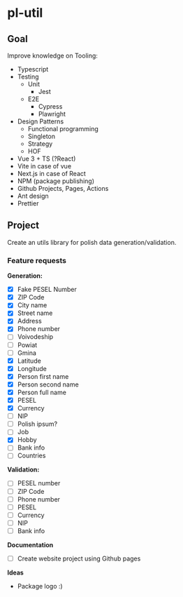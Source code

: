 # pl-util

## Goal

Improve knowledge on Tooling:

- Typescript
- Testing
  - Unit
    - Jest
  - E2E
    - Cypress
    - Plawright
- Design Patterns
  - Functional programming
  - Singleton
  - Strategy
  - HOF
- Vue 3 + TS (?React)
- Vite in case of vue
- Next.js in case of React
- NPM (package publishing)
- Github Projects, Pages, Actions
- Ant design
- Prettier

## Project

Create an utils library for polish data generation/validation.

### Feature requests

**Generation:**

- [x] Fake PESEL Number
- [x] ZIP Code
- [x] City name
- [x] Street name
- [x] Address
- [x] Phone number
- [ ] Voivodeship
- [ ] Powiat
- [ ] Gmina
- [x] Latitude
- [x] Longitude
- [x] Person first name
- [x] Person second name
- [x] Person full name
- [x] PESEL
- [x] Currency
- [ ] NIP
- [ ] Polish ipsum?
- [ ] Job
- [x] Hobby
- [ ] Bank info
- [ ] Countries

**Validation:**

- [ ] PESEL number
- [ ] ZIP Code
- [ ] Phone number
- [ ] PESEL
- [ ] Currency
- [ ] NIP
- [ ] Bank info

**Documentation**

- [ ] Create website project using Github pages

**Ideas**

- Package logo :)

